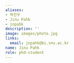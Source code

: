 ```yaml
---
aliases:
- 박진우
- Jinu Pahk
- jnpahk
description: ''
image: images/photo.jpg
links:
  email: jnpahk@bi.snu.ac.kr
name: Jinu Pahk
role: phd-student
---
```

